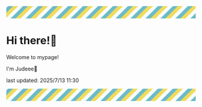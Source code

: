 <!-- Header image -->
<img src="./pokemon/pokemon_39.png" width="1000">

# Hi there!👋

Welcome to mypage!

I'm Judeee🐷

last updated: 2025/7/13 11:30

<!-- Footer image -->
<img src="./pokemon/pokemon_39.png" width="1000">
